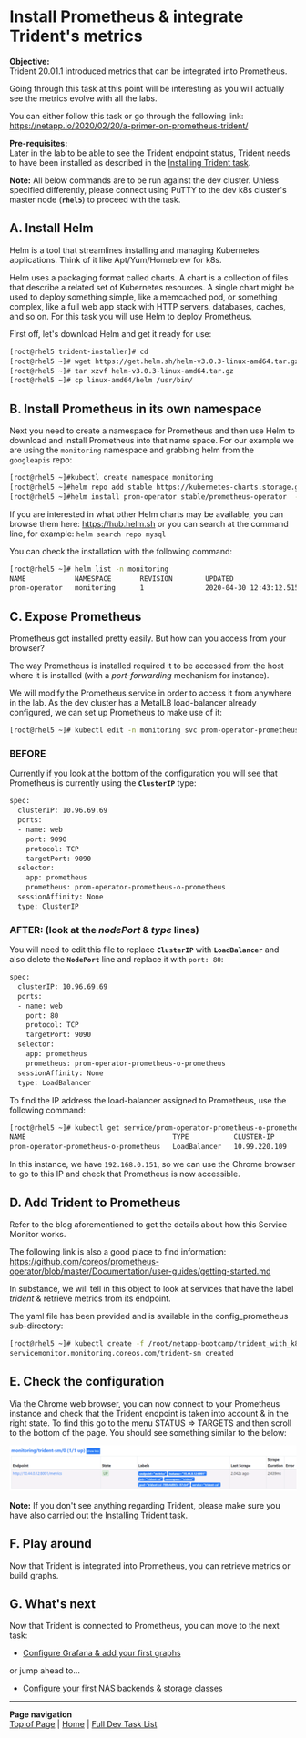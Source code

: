 # Install Prometheus & integrate Trident's metrics

**Objective:**  
Trident 20.01.1 introduced metrics that can be integrated into Prometheus.  

Going through this task at this point will be interesting as you will actually see the metrics evolve with all the labs.  

You can either follow this task or go through the following link:  
<https://netapp.io/2020/02/20/a-primer-on-prometheus-trident/>

**Pre-requisites:**  
Later in the lab to be able to see the Trident endpoint status, Trident needs to have been installed as described in the [Installing Trident task](../trident_install).

**Note:** All below commands are to be run against the dev cluster. Unless specified differently, please connect using PuTTY to the dev k8s cluster's master node (**`rhel5`**) to proceed with the task.  

## A. Install Helm

Helm is a tool that streamlines installing and managing Kubernetes applications. Think of it like Apt/Yum/Homebrew for k8s.

Helm uses a packaging format called charts. A chart is a collection of files that describe a related set of Kubernetes resources. A single chart might be used to deploy something simple, like a memcached pod, or something complex, like a full web app stack with HTTP servers, databases, caches, and so on.  For this task you will use Helm to deploy Prometheus.

First off, let's download Helm and get it ready for use:

```bash
[root@rhel5 trident-installer]# cd
[root@rhel5 ~]# wget https://get.helm.sh/helm-v3.0.3-linux-amd64.tar.gz
[root@rhel5 ~]# tar xzvf helm-v3.0.3-linux-amd64.tar.gz
[root@rhel5 ~]# cp linux-amd64/helm /usr/bin/
```

## B. Install Prometheus in its own namespace

Next you need to create a namespace for Prometheus and then use Helm to download and install Prometheus into that name space.  For our example we are using the `monitoring` namespace and grabbing helm from the `googleapis` repo:  

```bash
[root@rhel5 ~]#kubectl create namespace monitoring
[root@rhel5 ~]#helm repo add stable https://kubernetes-charts.storage.googleapis.com
[root@rhel5 ~]#helm install prom-operator stable/prometheus-operator  --namespace monitoring
```

If you are interested in what other Helm charts may be available, you can browse them here: <https://hub.helm.sh> or you can search at the command line, for example: `helm search repo mysql`

You can check the installation with the following command:

```bash
[root@rhel5 ~]# helm list -n monitoring
NAME            NAMESPACE       REVISION        UPDATED                                 STATUS          CHART                           APP VERSION
prom-operator   monitoring      1               2020-04-30 12:43:12.515947662 +0000 UTC deployed        prometheus-operator-8.13.4      0.38.1
```

## C. Expose Prometheus

Prometheus got installed pretty easily.  But how can you access from your browser?

The way Prometheus is installed required it to be accessed from the host where it is installed (with a *port-forwarding* mechanism for instance).

We will modify the Prometheus service in order to access it from anywhere in the lab.  As the dev cluster has a MetalLB load-balancer already configured, we can set up Prometheus to make use of it:

```bash
[root@rhel5 ~]# kubectl edit -n monitoring svc prom-operator-prometheus-o-prometheus
```

### BEFORE

Currently if you look at the bottom of the configuration you will see that Prometheus is currently using the **`ClusterIP`** type:

```bash
spec:
  clusterIP: 10.96.69.69
  ports:
  - name: web
    port: 9090
    protocol: TCP
    targetPort: 9090
  selector:
    app: prometheus
    prometheus: prom-operator-prometheus-o-prometheus
  sessionAffinity: None
  type: ClusterIP
```

### AFTER: (look at the ***nodePort*** & ***type*** lines)

You will need to edit this file to replace **`ClusterIP`**  with **`LoadBalancer`** and also delete the **`NodePort`** line and replace it with `port: 80`:

```bash
spec:
  clusterIP: 10.96.69.69
  ports:
  - name: web
    port: 80
    protocol: TCP
    targetPort: 9090
  selector:
    app: prometheus
    prometheus: prom-operator-prometheus-o-prometheus
  sessionAffinity: None
  type: LoadBalancer
```

To find the IP address the load-balancer assigned to Prometheus, use the following command:

```bash
[root@rhel5 ~]# kubectl get service/prom-operator-prometheus-o-prometheus -n monitoring
NAME                                    TYPE           CLUSTER-IP      EXTERNAL-IP     PORT(S)        AGE
prom-operator-prometheus-o-prometheus   LoadBalancer   10.99.220.109   192.168.0.151   80:31420/TCP   15m
```

In this instance, we have `192.168.0.151`, so we can use the Chrome browser to go to this IP and check that Prometheus is now accessible.

## D. Add Trident to Prometheus

Refer to the blog aforementioned to get the details about how this Service Monitor works.

The following link is also a good place to find information:
<https://github.com/coreos/prometheus-operator/blob/master/Documentation/user-guides/getting-started.md>

In substance, we will tell in this object to look at services that have the label *trident* & retrieve metrics from its endpoint.

The yaml file has been provided and is available in the config_prometheus sub-directory:

```bash
[root@rhel5 ~]# kubectl create -f /root/netapp-bootcamp/trident_with_k8s/tasks/config_prometheus/Trident_ServiceMonitor.yml
servicemonitor.monitoring.coreos.com/trident-sm created
```

## E. Check the configuration

Via the Chrome web browser, you can now connect to your Prometheus instance and check that the Trident endpoint is taken into account & in the right state.  To find this go to the menu STATUS => TARGETS and then scroll to the bottom of the page.  You should see something similar to the below:

![Trident Status in Prometheus](../../../images/trident_prometheus.png "Trident Status in Prometheus")

**Note:** If you don't see anything regarding Trident, please make sure you have also carried out the [Installing Trident task](../trident_install).

## F. Play around

Now that Trident is integrated into Prometheus, you can retrieve metrics or build graphs.

## G. What's next

Now that Trident is connected to Prometheus, you can move to the next task:  

- [Configure Grafana & add your first graphs](../config_grafana)

or jump ahead to...

- [Configure your first NAS backends & storage classes](../config_file)

---
**Page navigation**  
[Top of Page](#top) | [Home](/README.md) | [Full Dev Task List](/README.md#dev-k8s-cluster-tasks)
